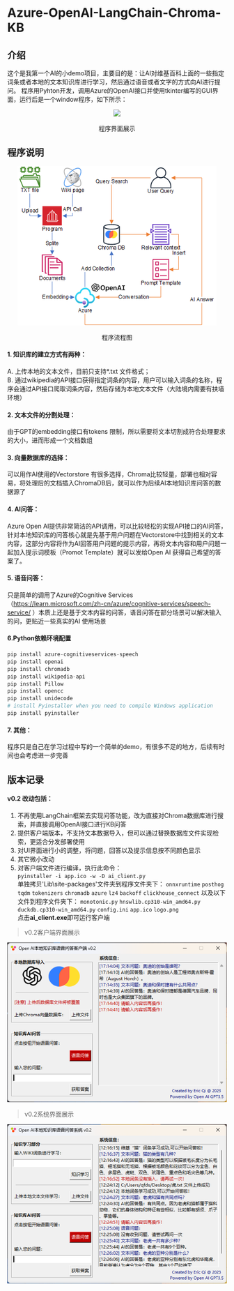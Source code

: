 # Azure-OpenAI-LangChain-Chroma-KB
## 介绍
这个是我第一个AI的小demo项目，主要目的是：让AI对维基百科上面的一些指定词条或者本地的文本知识库进行学习，然后通过语音或者文字的方式向AI进行提问。
程序用Pyhton开发，调用Azure的OpenAI接口并使用tkinter编写的GUI界面，运行后是一个window程序，如下所示：

<div align=center><img src="https://github.com/qfds/Azure-OpenAI-LangChain-Chroma-KB/blob/main/img/screenshot.png">
  <p>程序界面展示</p>
</div>

## 程序说明
<div align=center><img src="https://github.com/qfds/Azure-OpenAI-LangChain-Chroma-KB/blob/main/img/diagram.png">
  <p>程序流程图</p>
</div>

#### 1. 知识库的建立方式有两种：
A. 上传本地的文本文件，目前只支持*.txt 文件格式；</BR>
B. 通过wikipedia的API接口获得指定词条的内容，用户可以输入词条的名称，程序会通过API接口爬取词条内容，然后存储为本地文本文件（大陆境内需要有扶墙环境）
#### 2. 文本文件的分割处理：
由于GPT的embedding接口有tokens 限制，所以需要将文本切割成符合处理要求的大小，进而形成一个文档数组
#### 3. 向量数据库的选择：
可以用作AI使用的Vectorstore 有很多选择，Chroma比较轻量，部署也相对容易，将处理后的文档插入ChromaDB后，就可以作为后续AI本地知识库问答的数据源了
#### 4. AI问答：
Azure Open AI提供非常简洁的API调用，可以比较轻松的实现API接口的AI问答，针对本地知识库的问答核心就是先基于用户问题在Vectorstore中找到相关的文本内容，这部分内容将作为AI回答用户问题的提示内容，再将文本内容和用户问题一起加入提示词模板（Promot Template）就可以发给Open AI 获得自己希望的答案了。
#### 5. 语音问答：
只是简单的调用了Azure的Cognitive Services（https://learn.microsoft.com/zh-cn/azure/cognitive-services/speech-service/ ）本质上还是基于文本内容的问答，语音问答在部分场景可以解决输入的问，更贴近一些真实的AI 使用场景
#### 6.Python依赖环境配置
```python
pip install azure-cognitiveservices-speech
pip install openai
pip install chromadb
pip install wikipedia-api
pip install Pillow
pip install opencc
pip install unidecode
# install Pyinstaller when you need to compile Windows application
pip install pyinstaller
```
#### 7. 其他：
程序只是自己在学习过程中写的一个简单的demo，有很多不足的地方，后续有时间也会考虑进一步完善

## 版本记录
#### v0.2 改动包括：
1. 不再使用LangChain框架去实现问答功能，改为直接对Chroma数据库进行搜索，并直接调用OpenAI接口进行KB问答
2. 提供客户端版本，不支持文本数据导入，但可以通过替换数据库文件实现检索，更适合分发部署使用
3. 对UI界面进行小的调整，将问题，回答以及提示信息按不同颜色显示
4. 其它微小改动
5. 对客户端文件进行编译，执行此命令：<br/>
   `pyinstaller -i app.ico -w -D ai_client.py`<br/>
   单独拷贝'Lib\site-packages'文件夹到程序文件夹下：
   `onnxruntime`
   `posthog`
   `tqdm`
   `tokenizers`
   `chromadb`
   `azure`
   `lz4`
   `backoff`
   `clickhouse_connect`
   以及以下文件到程序文件夹下：
   `monotonic.py`
   `hnswlib.cp310-win_amd64.py`
   `duckdb.cp310-win_amd64.py`
   `config.ini`
   `app.ico`
   `logo.png`<br/>
   点击**ai_client.exe**即可运行客户端

> v0.2客户端界面展示

![](https://raw.githubusercontent.com/qfds/Azure-OpenAI-LangChain-Chroma-KB/main/img/client.png)

> v0.2系统界面展示

![](https://raw.githubusercontent.com/qfds/Azure-OpenAI-LangChain-Chroma-KB/main/img/v0.2ss.png)
